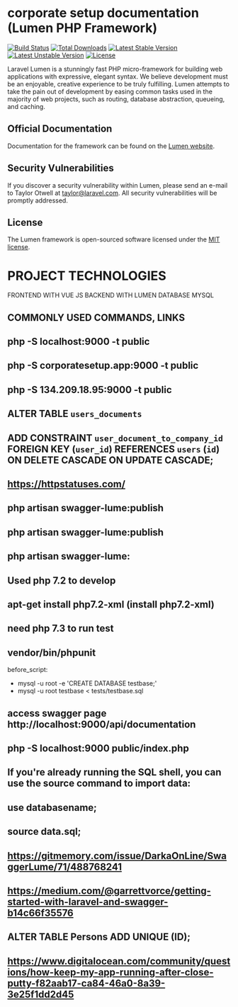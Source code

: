 # corporate setup documentation (Lumen PHP Framework)

[![Build Status](https://travis-ci.org/laravel/lumen-framework.svg)](https://travis-ci.org/laravel/lumen-framework)
[![Total Downloads](https://poser.pugx.org/laravel/lumen-framework/d/total.svg)](https://packagist.org/packages/laravel/lumen-framework)
[![Latest Stable Version](https://poser.pugx.org/laravel/lumen-framework/v/stable.svg)](https://packagist.org/packages/laravel/lumen-framework)
[![Latest Unstable Version](https://poser.pugx.org/laravel/lumen-framework/v/unstable.svg)](https://packagist.org/packages/laravel/lumen-framework)
[![License](https://poser.pugx.org/laravel/lumen-framework/license.svg)](https://packagist.org/packages/laravel/lumen-framework)

Laravel Lumen is a stunningly fast PHP micro-framework for building web applications with expressive, elegant syntax. We believe development must be an enjoyable, creative experience to be truly fulfilling. Lumen attempts to take the pain out of development by easing common tasks used in the majority of web projects, such as routing, database abstraction, queueing, and caching.

## Official Documentation

Documentation for the framework can be found on the [Lumen website](https://lumen.laravel.com/docs).

## Security Vulnerabilities

If you discover a security vulnerability within Lumen, please send an e-mail to Taylor Otwell at taylor@laravel.com. All security vulnerabilities will be promptly addressed.

## License

The Lumen framework is open-sourced software licensed under the [MIT license](https://opensource.org/licenses/MIT).

# PROJECT TECHNOLOGIES

FRONTEND WITH VUE JS
BACKEND WITH LUMEN
DATABASE MYSQL

## COMMONLY USED COMMANDS, LINKS

## php -S localhost:9000 -t public

## php -S corporatesetup.app:9000 -t public

## php -S 134.209.18.95:9000 -t public

## ALTER TABLE `users_documents`

## ADD CONSTRAINT `user_document_to_company_id` FOREIGN KEY (`user_id`) REFERENCES `users` (`id`) ON DELETE CASCADE ON UPDATE CASCADE;

## https://httpstatuses.com/

## php artisan swagger-lume:publish

## php artisan swagger-lume:publish

## php artisan swagger-lume:

## Used php 7.2 to develop

## apt-get install php7.2-xml (install php7.2-xml)

## need php 7.3 to run test

## vendor/bin/phpunit

before_script:
  - mysql -u root -e 'CREATE DATABASE testbase;'
  - mysql -u root testbase < tests/testbase.sql

## access swagger page http://localhost:9000/api/documentation

## php -S localhost:9000 public/index.php

## If you're already running the SQL shell, you can use the source command to import data:

## use databasename;

## source data.sql;

## https://gitmemory.com/issue/DarkaOnLine/SwaggerLume/71/488768241

## https://medium.com/@garrettvorce/getting-started-with-laravel-and-swagger-b14c66f35576

## ALTER TABLE Persons ADD UNIQUE (ID);

## https://www.digitalocean.com/community/questions/how-keep-my-app-running-after-close-putty-f82aab17-ca84-46a0-8a39-3e25f1dd2d45
